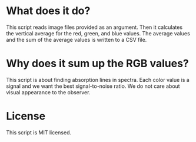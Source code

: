 # What does it do?

This script reads image files provided as an argument. Then it
calculates the vertical average for the red, green, and blue values.
The average values and the sum of the average values is written to a CSV
file.

# Why does it sum up the RGB values?

This script is about finding absorption lines in spectra. Each color
value is a signal and we want the best signal-to-noise ratio. We do not
care about visual appearance to the observer.

# License

This script is MIT licensed.
